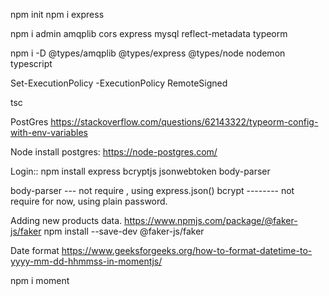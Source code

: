 npm init
npm i express

npm i admin amqplib cors express mysql reflect-metadata typeorm

npm i -D @types/amqplib @types/express @types/node nodemon typescript

Set-ExecutionPolicy -ExecutionPolicy RemoteSigned

tsc


PostGres
https://stackoverflow.com/questions/62143322/typeorm-config-with-env-variables

Node install postgres:
https://node-postgres.com/


Login::
npm install express bcryptjs jsonwebtoken body-parser


body-parser --- not require , using express.json()
bcrypt -------- not require for now, using plain password.

Adding new products data.
https://www.npmjs.com/package/@faker-js/faker
npm install --save-dev @faker-js/faker

Date format
https://www.geeksforgeeks.org/how-to-format-datetime-to-yyyy-mm-dd-hhmmss-in-momentjs/

npm i moment



